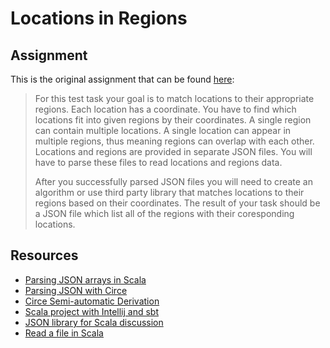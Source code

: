 # Locations in Regions
## Assignment
This is the original assignment that can be found [here](https://github.com/traveltime-dev/internship-task):
>For this test task your goal is to match locations to their appropriate regions. Each location has a coordinate. You have to find which locations fit into given regions by their coordinates. A single region can contain multiple locations. A single location can appear in multiple regions, thus meaning regions can overlap with each other. Locations and regions are provided in separate JSON files. You will have to parse these files to read locations and regions data.
>
>After you successfully parsed JSON files you will need to create an algorithm or use third party library that matches locations to their regions based on their coordinates. The result of your task should be a JSON file which list all of the regions with their coresponding locations.
## Resources
- [Parsing JSON arrays in Scala](https://medium.com/@djoepramono/how-to-parse-json-in-scala-c024cb44f66b)
- [Parsing JSON with Circe](https://www.baeldung.com/scala/circe-json)
- [Circe Semi-automatic Derivation](https://circe.github.io/circe/codecs/semiauto-derivation.html)
- [Scala project with Intellij and sbt](https://docs.scala-lang.org/getting-started/intellij-track/building-a-scala-project-with-intellij-and-sbt.html)
- [JSON library for Scala discussion](https://stackoverflow.com/questions/8054018/what-json-library-to-use-in-scala)
- [Read a file in Scala](https://www.baeldung.com/scala/read-file-from-resources)